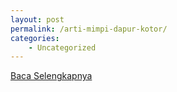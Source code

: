 ```yaml
---
layout: post
permalink: /arti-mimpi-dapur-kotor/
categories:
    - Uncategorized
---
```


[Baca Selengkapnya](/08)